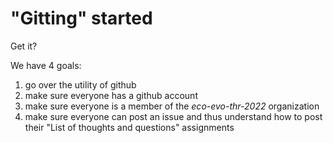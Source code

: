 # "Gitting" started

Get it?

We have 4 goals:
1. go over the utility of github
1. make sure everyone has a github account
2. make sure everyone is a member of the *eco-evo-thr-2022* organization
3. make sure everyone can post an issue and thus understand how to post their "List of thoughts and questions" assignments
